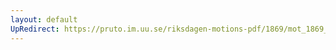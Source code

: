 ```yaml
---
layout: default
UpRedirect: https://pruto.im.uu.se/riksdagen-motions-pdf/1869/mot_1869__ak__208/mot_1869__ak__208-001.pdf
---
```

